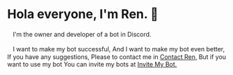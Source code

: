 # Hola everyone, I'm Ren. 💮
ㅤI'm the owner and developer of a bot in Discord.

ㅤI want to make my bot successful,  And I want to make my bot even better,  If you have any suggestions, Please to contact me in [Contact Ren,](https://discord.gg/FzECNwmfJS) But if you want to use my bot  You can invite my bots at [Invite My Bot.](https://discord.com/oauth2/authorize?client_id=943496901356052500&permissions=517006163191&scope=bot%20applications.commands)



